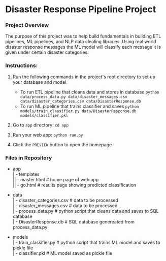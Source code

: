 # Disaster Response Pipeline Project

### Project Overview
The purpose of this project was to help build fundamentals in building ETL pipelines, ML pipelines, and
NLP data clealing libraries. Using real world disaster response messages the ML model will classify each message
it is given under certain disaster categories.

### Instructions:
1. Run the following commands in the project's root directory to set up your database and model.

    - To run ETL pipeline that cleans data and stores in database
        `python data/process_data.py data/disaster_messages.csv data/disaster_categories.csv data/DisasterResponse.db`
    - To run ML pipeline that trains classifier and saves
        `python models/train_classifier.py data/DisasterResponse.db models/classifier.pkl`

2. Go to `app` directory: `cd app`

3. Run your web app: `python run.py`

4. Click the `PREVIEW` button to open the homepage

### Files in Repository
* app 
<br>| - templates
<br>|| - master.html                # home page of web app
<br>|| - go.html                    # results page showing predicted classification

* data
<br>| - disaster_categories.csv     # data to be processed
<br>| - disaster_messages.csv       # data to be processed
<br>| - process_data.py             # python script that cleans data and saves to SQL database
<br>| - DisasterResponse.db         # SQL database genereated from process_data.py

* models
<br>| - train_classifier.py         # python script that trains ML model and saves to pickle file 
<br>| - classifier.pkl              # ML model saved as pickle file
